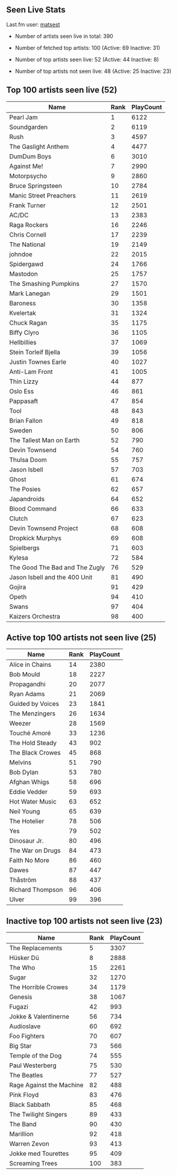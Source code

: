 ## Seen Live Stats

Last.fm user: [matsest](https://www.last.fm/user/matsest)

- Number of artists seen live in total: 390

- Number of fetched top artists: 100 (Active: 69 Inactive: 31)

- Number of top artists seen live: 52 (Active: 44 Inactive: 8)

- Number of top artists not seen live: 48 (Active: 25 Inactive: 23)

## Top 100 artists seen live (52)

Name                           | Rank | PlayCount
------------------------------ | ---- | ---------
Pearl Jam                      | 1    | 6122     
Soundgarden                    | 2    | 6119     
Rush                           | 3    | 4597     
The Gaslight Anthem            | 4    | 4477     
DumDum Boys                    | 6    | 3010     
Against Me!                    | 7    | 2990     
Motorpsycho                    | 9    | 2860     
Bruce Springsteen              | 10   | 2784     
Manic Street Preachers         | 11   | 2619     
Frank Turner                   | 12   | 2501     
AC/DC                          | 13   | 2383     
Raga Rockers                   | 16   | 2246     
Chris Cornell                  | 17   | 2239     
The National                   | 19   | 2149     
johndoe                        | 22   | 2015     
Spidergawd                     | 24   | 1766     
Mastodon                       | 25   | 1757     
The Smashing Pumpkins          | 27   | 1570     
Mark Lanegan                   | 29   | 1501     
Baroness                       | 30   | 1358     
Kvelertak                      | 31   | 1324     
Chuck Ragan                    | 35   | 1175     
Biffy Clyro                    | 36   | 1105     
Hellbillies                    | 37   | 1069     
Stein Torleif Bjella           | 39   | 1056     
Justin Townes Earle            | 40   | 1027     
Anti-Lam Front                 | 41   | 1005     
Thin Lizzy                     | 44   | 877      
Oslo Ess                       | 46   | 861      
Pappasaft                      | 47   | 854      
Tool                           | 48   | 843      
Brian Fallon                   | 49   | 818      
Sweden                         | 50   | 806      
The Tallest Man on Earth       | 52   | 790      
Devin Townsend                 | 54   | 760      
Thulsa Doom                    | 55   | 757      
Jason Isbell                   | 57   | 703      
Ghost                          | 61   | 674      
The Posies                     | 62   | 657      
Japandroids                    | 64   | 652      
Blood Command                  | 66   | 633      
Clutch                         | 67   | 623      
Devin Townsend Project         | 68   | 608      
Dropkick Murphys               | 69   | 608      
Spielbergs                     | 71   | 603      
Kylesa                         | 72   | 584      
The Good The Bad and The Zugly | 76   | 529      
Jason Isbell and the 400 Unit  | 81   | 490      
Gojira                         | 91   | 429      
Opeth                          | 94   | 410      
Swans                          | 97   | 404      
Kaizers Orchestra              | 98   | 400      

## Active top 100 artists not seen live (25)

Name             | Rank | PlayCount
---------------- | ---- | ---------
Alice in Chains  | 14   | 2380     
Bob Mould        | 18   | 2227     
Propagandhi      | 20   | 2077     
Ryan Adams       | 21   | 2069     
Guided by Voices | 23   | 1841     
The Menzingers   | 26   | 1634     
Weezer           | 28   | 1569     
Touché Amoré     | 33   | 1236     
The Hold Steady  | 43   | 902      
The Black Crowes | 45   | 868      
Melvins          | 51   | 790      
Bob Dylan        | 53   | 780      
Afghan Whigs     | 58   | 696      
Eddie Vedder     | 59   | 693      
Hot Water Music  | 63   | 652      
Neil Young       | 65   | 639      
The Hotelier     | 78   | 506      
Yes              | 79   | 502      
Dinosaur Jr.     | 80   | 496      
The War on Drugs | 84   | 473      
Faith No More    | 86   | 460      
Dawes            | 87   | 447      
Thåström         | 88   | 437      
Richard Thompson | 96   | 406      
Ulver            | 99   | 396      

## Inactive top 100 artists not seen live (23)

Name                     | Rank | PlayCount
------------------------ | ---- | ---------
The Replacements         | 5    | 3307     
Hüsker Dü                | 8    | 2888     
The Who                  | 15   | 2261     
Sugar                    | 32   | 1270     
The Horrible Crowes      | 34   | 1179     
Genesis                  | 38   | 1067     
Fugazi                   | 42   | 993      
Jokke & Valentinerne     | 56   | 734      
Audioslave               | 60   | 692      
Foo Fighters             | 70   | 607      
Big Star                 | 73   | 566      
Temple of the Dog        | 74   | 555      
Paul Westerberg          | 75   | 530      
The Beatles              | 77   | 527      
Rage Against the Machine | 82   | 488      
Pink Floyd               | 83   | 476      
Black Sabbath            | 85   | 468      
The Twilight Singers     | 89   | 433      
The Band                 | 90   | 430      
Marillion                | 92   | 418      
Warren Zevon             | 93   | 413      
Jokke med Tourettes      | 95   | 409      
Screaming Trees          | 100  | 383      
